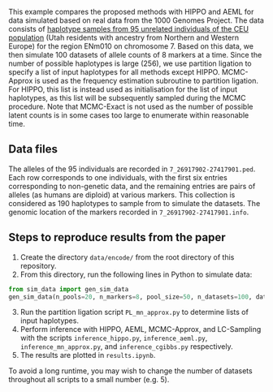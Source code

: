 This example compares the proposed methods with HIPPO and AEML for data simulated based on real data from the 1000 Genomes Project. The data consists of [haplotype samples from 95 unrelated individuals of the CEU population](https://www.internationalgenome.org/data-portal/population/CEU) (Utah residents with ancestry from Northern and Western Europe) for the region ENm010 on chromosome 7. Based on this data, we then simulate 100 datasets of allele counts of 8 markers at a time. Since the number of possible haplotypes is large (256), we use partition ligation to specify a list of input haplotypes for all methods except HIPPO. MCMC-Approx is used as the frequency estimation subroutine to partition ligation. For HIPPO, this list is instead used as initialisation for the list of input haplotypes, as this list will be subsequently sampled during the MCMC procedure. Note that MCMC-Exact is not used as the number of possible latent counts is in some cases too large to enumerate within reasonable time.

## Data files
The alleles of the 95 individuals are recorded in `7_26917902-27417901.ped`. Each row corresponds to one individuals, with the first six entries corresponding to non-genetic data, and the remaining entries are pairs of alleles (as humans are diploid) at various markers. This collection is considered as 190 haplotypes to sample from to simulate the datasets. The genomic location of the markers recorded in `7_26917902-27417901.info`.

## Steps to reproduce results from the paper
1. Create the directory `data/encode/` from the root directory of this repository.
2. From this directory, run the following lines in Python to simulate data:
```python
from sim_data import gen_sim_data
gen_sim_data(n_pools=20, n_markers=8, pool_size=50, n_datasets=100, data_dir='../../data/encode/')
```
3. Run the partition ligation script `PL_mn_approx.py` to determine lists of input haplotypes.
4. Perform inference with HIPPO, AEML, MCMC-Approx, and LC-Sampling with the scripts `inference_hippo.py`, `inference_aeml.py`, `inference_mn_approx.py`, and `inference_cgibbs.py` respectively.
5. The results are plotted in `results.ipynb`.

To avoid a long runtime, you may wish to change the number of datasets throughout all scripts to a small number (e.g. 5).